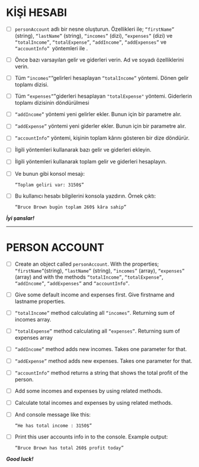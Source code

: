 # KİŞİ HESABI

* [ ] `personAccount` adlı bir nesne oluşturun. Özellikleri ile; `“firstName”` (string), `“lastName”` (string), `“incomes”` (dizi), `“expenses”` (dizi) ve `“totalIncome”`, `“totalExpense”`, `“addIncome”`, `“addExpenses”` ve `“accountInfo” `yöntemleri ile .
* [ ] Önce bazı varsayılan gelir ve giderleri verin. Ad ve soyadı özelliklerini verin.
* [ ] Tüm `“incomes”`“gelirleri hesaplayan `“totalIncome”` yöntemi. Dönen gelir toplamı dizisi.
* [ ] Tüm `“expenses”`"giderleri hesaplayan `"totalExpense"` yöntemi. Giderlerin toplamı dizisinin döndürülmesi
* [ ] `“addIncome”` yöntemi yeni gelirler ekler. Bunun için bir parametre alır.
* [ ] `“addExpense”` yöntemi yeni giderler ekler. Bunun için bir parametre alır.
* [ ] `“accountInfo”` yöntemi, kişinin toplam kârını gösteren bir dize döndürür.
* [ ] İlgili yöntemleri kullanarak bazı gelir ve giderleri ekleyin.
* [ ] İlgili yöntemleri kullanarak toplam gelir ve giderleri hesaplayın.
* [ ] Ve bunun gibi konsol mesajı:

    ```
    “Toplam geliri var: 3150$”
    ```

* [ ] Bu kullanıcı hesabı bilgilerini konsola yazdırın. Örnek çıktı:

    ```
    “Bruce Brown bugün toplam 260$ kâra sahip”
    ```

***İyi şanslar!***

---

# PERSON ACCOUNT

* [ ] Create an object called `personAccount`. With the properties; `“firstName”`(string), `“lastName”` (string), `“incomes”` (array), `“expenses”` (array) and with the methods `“totalIncome”`, `“totalExpense”`, `“addIncome”`, `“addExpenses”` and `“accountInfo”`.
* [ ] Give some default income and expenses first. Give firstname and lastname properties.
* [ ] `“totalIncome”` method calculating all `“incomes”`. Returning sum of incomes array.
* [ ] `“totalExpense”` method calculating all `“expenses”`. Returning sum of expenses array
* [ ] `“addIncome”` method adds new incomes. Takes one parameter for that.
* [ ] `“addExpense”` method adds new expenses. Takes one parameter for that.
* [ ] `“accountInfo”` method returns a string that shows the total profit of the person.
* [ ] Add some incomes and expenses by using related methods.
* [ ] Calculate total incomes and expenses by using related methods.
* [ ] And console message like this:

  ```
  “He has total income : 3150$”
  ```
* [ ] Print this user accounts info in to the console. Example output:

    ```
    “Bruce Brown has total 260$ profit today”
    ```

***Good luck!***
